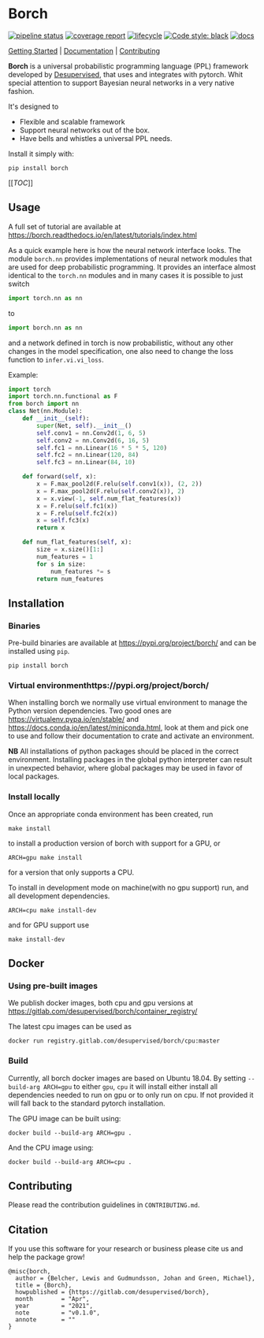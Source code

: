 # Borch

[![pipeline status](https://gitlab.com/desupervised/borch/badges/master/pipeline.svg)](https://gitlab.com/desupervised/borch/-/commits/master)
[![coverage report](https://gitlab.com/desupervised/borch/badges/master/coverage.svg)](https://gitlab.com/desupervised/borch/-/commits/master)
[![lifecycle](https://img.shields.io/badge/lifecycle-maturing-blue?style=flat&link=https://lifecycle.r-lib.org/articles/stages.html)](https://lifecycle.r-lib.org/articles/stages.html)
[![Code style: black](https://img.shields.io/badge/code%20style-black-000000.svg)](https://github.com/psf/black)
[![docs](https://img.shields.io/badge/docs-latest-green?style=flat&link=https://borch.readthedocs.io/en/latest/)](https://borch.readthedocs.io/en/latest/)

[Getting Started](https://borch.readthedocs.io/en/latest/tutorials/index.html) |
[Documentation](https://borch.readthedocs.io/en/latest/) |
[Contributing](https://gitlab.com/desupervised/borch/-/blob/master/CONTRIBUTING.md)

**Borch** is a universal probabilistic programming language (PPL) framework developed by [Desupervised](https://desupervised.io/),
that uses and integrates with pytorch. Whit special attention to support Bayesian neural networks in a very native fashion.

It's designed to
 - Flexible and scalable framework
 - Support neural networks out of the box.
 - Have bells and whistles a universal PPL needs.

Install it simply with:
```
pip install borch
```

[[_TOC_]]

## Usage
A full set of tutorial are available at https://borch.readthedocs.io/en/latest/tutorials/index.html 

As a quick example here is how the neural network interface looks.
The module `borch.nn` provides implementations of neural network modules that are used
for deep probabilistic programming. It provides an interface almost identical to the
`torch.nn` modules and in many cases it is possible to just switch
```python
import torch.nn as nn
```
to
```python
import borch.nn as nn
```
and a network defined in torch is now probabilistic, without any other changes in the
model specification, one also need to change the loss function to `infer.vi.vi_loss`.

Example:
```python
import torch
import torch.nn.functional as F
from borch import nn
class Net(nn.Module):
    def __init__(self):
        super(Net, self).__init__()
        self.conv1 = nn.Conv2d(1, 6, 5)
        self.conv2 = nn.Conv2d(6, 16, 5)
        self.fc1 = nn.Linear(16 * 5 * 5, 120)
        self.fc2 = nn.Linear(120, 84)
        self.fc3 = nn.Linear(84, 10)

    def forward(self, x):
        x = F.max_pool2d(F.relu(self.conv1(x)), (2, 2))
        x = F.max_pool2d(F.relu(self.conv2(x)), 2)
        x = x.view(-1, self.num_flat_features(x))
        x = F.relu(self.fc1(x))
        x = F.relu(self.fc2(x))
        x = self.fc3(x)
        return x

    def num_flat_features(self, x):
        size = x.size()[1:]
        num_features = 1
        for s in size:
            num_features *= s
        return num_features
```

## Installation
### Binaries
Pre-build binaries are available at https://pypi.org/project/borch/
and can be installed using `pip`.
```
pip install borch
```

### Virtual environmenthttps://pypi.org/project/borch/

When installing borch we normally use virtual environment to manage the Python
version dependencies. Two good ones are https://virtualenv.pypa.io/en/stable/
and https://docs.conda.io/en/latest/miniconda.html, look at them and pick one to
use and follow their documentation to crate and activate an environment.

**NB** All installations of python packages should be placed in the correct
environment. Installing packages in the global python interpreter can result in
unexpected behavior, where global packages may be used in favor of local
packages.

### Install locally

Once an appropriate conda environment has been created, run

```
make install
```

to install a production version of borch with support for a GPU, or

```
ARCH=gpu make install
```

for a version that only supports a CPU.

To install in development mode on machine(with no gpu support) run, and all
development dependencies.

```
ARCH=cpu make install-dev
```

and for GPU support use

```
make install-dev
```

## Docker

### Using pre-built images
We publish docker images, both cpu and gpu versions at https://gitlab.com/desupervised/borch/container_registry/

The latest cpu images can be used as
```
docker run registry.gitlab.com/desupervised/borch/cpu:master
```

### Build
Currently, all borch docker images are based on Ubuntu 18.04. By setting 
`--build-arg ARCH=gpu` to either `gpu`, `cpu` it will install either 
install all dependencies needed to run on gpu or to only run on cpu.
If not provided it will fall back to the standard pytorch installation.

The GPU image can be built using:
```
docker build --build-arg ARCH=gpu .
```

And the CPU image using:
```
docker build --build-arg ARCH=cpu .
```

## Contributing

Please read the contribution guidelines in `CONTRIBUTING.md`.

## Citation

If you use this software for your research or business please cite us and help
the package grow!

```text
@misc{borch,
  author = {Belcher, Lewis and Gudmundsson, Johan and Green, Michael},
  title = {Borch},
  howpublished = {https://gitlab.com/desupervised/borch},
  month        = "Apr",
  year         = "2021",
  note         = "v0.1.0",
  annote       = ""
}
```
